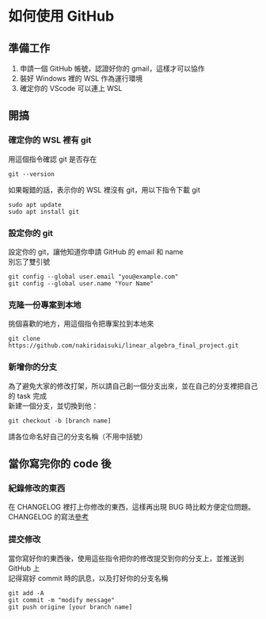 # 如何使用 GitHub

## 準備工作
1. 申請一個 GitHub 帳號，認證好你的 gmail，這樣才可以協作
2. 裝好 Windows 裡的 WSL 作為運行環境
3. 確定你的 VScode 可以連上 WSL

## 開搞
### 確定你的 WSL 裡有 git

用這個指令確認 git 是否存在
```
git --version
```

如果報錯的話，表示你的 WSL 裡沒有 git，用以下指令下載 git
```
sudo apt update
sudo apt install git
```

### 設定你的 git 
設定你的 git，讓他知道你申請 GitHub 的 email 和 name \
別忘了雙引號
```
git config --global user.email "you@example.com"
git config --global user.name "Your Name"
```


### 克隆一份專案到本地
挑個喜歡的地方，用這個指令把專案拉到本地來
```
git clone https://github.com/nakiridaisuki/linear_algebra_final_project.git
```

### 新增你的分支
為了避免大家的修改打架，所以請自己創一個分支出來，並在自己的分支裡把自己的 task 完成\
新建一個分支，並切換到他：
```
git checkout -b [branch name]
```
請各位命名好自己的分支名稱（不用中括號）

## 當你寫完你的 code 後

### 紀錄修改的東西
在 CHANGELOG 裡打上你修改的東西，這樣再出現 BUG 時比較方便定位問題。\
CHANGELOG 的寫法[參考](./changelogtemplate.md)

### 提交修改
當你寫好你的東西後，使用這些指令把你的修改提交到你的分支上，並推送到 GitHub 上 \
記得寫好 commit 時的訊息，以及打好你的分支名稱
```
git add -A
git commit -m "modify message"
git push origine [your branch name]
```